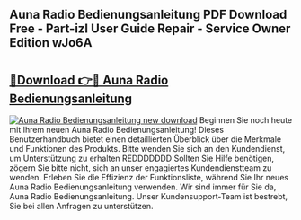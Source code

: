 ## Auna Radio Bedienungsanleitung PDF Download Free - Part-izI User Guide Repair - Service Owner Edition wJo6A

# <h2><a href="http://df1b16e.blite.top/?on=Auna+Radio+Bedienungsanleitung">🔗Download 👉🔴 Auna Radio Bedienungsanleitung</a></h2>

[![Auna Radio Bedienungsanleitung new download](https://i.imgur.com/lujVjoI.png)](http://df1b16e.blite.top/?on=Auna+Radio+Bedienungsanleitung)
Beginnen Sie noch heute mit Ihrem neuen Auna Radio Bedienungsanleitung! Dieses Benutzerhandbuch bietet einen detaillierten Überblick über die Merkmale und Funktionen des Produkts. Bitte wenden Sie sich an den Kundendienst, um Unterstützung zu erhalten REDDDDDDD Sollten Sie Hilfe benötigen, zögern Sie bitte nicht, sich an unser engagiertes Kundendienstteam zu wenden. Erleben Sie die Effizienz der Funktionsliste, während Sie Ihr neues Auna Radio Bedienungsanleitung verwenden. Wir sind immer für Sie da, Auna Radio Bedienungsanleitung. Unser Kundensupport-Team ist bestrebt, Sie bei allen Anfragen zu unterstützen.
